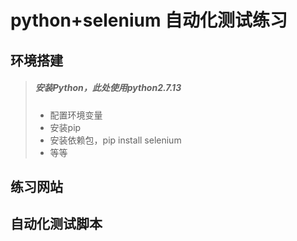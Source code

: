 # python+selenium 自动化测试练习

## 环境搭建
> ##### 安装Python，此处使用python2.7.13
> * 配置环境变量
> * 安装pip
> * 安装依赖包，pip install selenium
> * 等等

## 练习网站


## 自动化测试脚本
